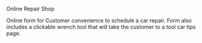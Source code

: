 Online Repair Shop

Online form for Customer convenience to schedule a car repair. Form also includes a clickable wrench tool that will take the customer to a tool car tips page. 
